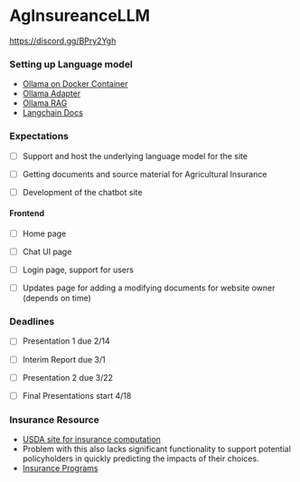 # AgInsureanceLLM
https://discord.gg/BPry2Ygh


### Setting up Language model 

- [Ollama on Docker Container](https://noted.lol/ollama/)
- [Ollama Adapter](https://github.com/lgrammel/modelfusion-ollama-nextjs-starter?tab=readme-ov-file)
- [Ollama RAG](https://mer.vin/2024/01/ollama-rag/)
- [Langchain Docs](https://python.langchain.com/docs/get_started/introduction)


### Expectations 

- [ ] Support and host the underlying language model for the site 
- [ ] Getting documents and source material for Agricultural Insurance 
- [ ] Development of the chatbot site 


#### Frontend

- [ ] Home page 
- [ ] Chat UI page 
- [ ] Login page, support for users
- [ ] Updates page for adding a modifying documents for website owner (depends on time)


### Deadlines 

- [ ] Presentation 1 due 2/14
- [ ] Interim Report due 3/1
- [ ] Presentation 2 due 3/22
- [ ] Final Presentations start 4/18



### Insurance Resource 
- [USDA site for insurance computation](https://public-rma.fpac.usda.gov/apps/PRF#)
- Problem with this also lacks significant functionality to support potential   policyholders in quickly predicting the impacts of their choices.
- [Insurance Programs](https://www.rma.usda.gov/en/Policy-and-Procedure/Insurance-Plans/Pasture-Rangeland-Forage)



